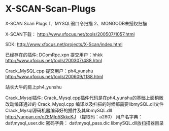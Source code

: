 # X-SCAN-Scan-Plugs
X-SCAN Scan Plugs
1、MYSQL弱口令扫描
2、MONGODB未授权扫描

X-SCAN下载：
http://www.xfocus.net/tools/200507/1057.html

SDK:
http://www.xfocus.net/projects/X-Scan/index.html

已经存在的插件:
DComRpc.xpn
提交用户：hhkk
http://www.xfocus.net/tools/200307/488.html

Crack_MySQL.cpp
提交用户：ph4_yunshu
http://www.xfocus.net/tools/200609/1188.html

站长大牛的肩上ph4_yunshu

Crack_Mysql插件:
Crack_Mysql.cpp插件代码是在ph4_yunshu的基础上面稍微改动编译通过的
Crack_Mysql.cpp 编译以及扫描的时候都需要libmySQL.dll文件
Crack_Mysql源码机器编译好的插件及其libmySQL.dll
http://yunpan.cn/cZEMIp5SkkcKJ （提取码：a280）
用户名字典：
dat\\mysql_user.dic
密码字典：
dat\\mysql_pass.dic
libmySQL.dll放扫描器目录
